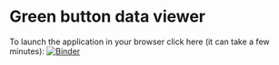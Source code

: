 # Green button data viewer

To launch the application in your browser click here (it can take a few minutes): [![Binder](https://mybinder.org/badge_logo.svg)](https://mybinder.org/v2/gh/pivis/green_button_viewer/main?filepath=SCE_GreenButton.ipynb)
